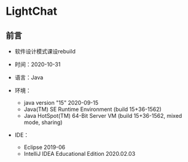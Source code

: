 # LightChat
## 前言
+ 软件设计模式课设rebuild
+ 时间：2020-10-31
+ 语言：Java
+ 环境：

    - java version "15" 2020-09-15
    - Java(TM) SE Runtime Environment (build 15+36-1562)
    - Java HotSpot(TM) 64-Bit Server VM (build 15+36-1562, mixed mode, sharing)

+ IDE：
    - Eclipse 2019-06
    - IntelliJ IDEA Educational Edition 2020.02.03